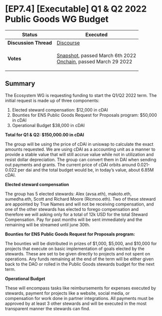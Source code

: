 # \[EP7.4] \[Executable] Q1 & Q2 2022 Public Goods WG Budget

| **Status**            | Executed                                                                                                                                                                                                                                                                                                                                                                                        |
| --------------------- | ----------------------------------------------------------------------------------------------------------------------------------------------------------------------------------------------------------------------------------------------------------------------------------------------------------------------------------------------------------------------------------------------- |
| **Discussion Thread** | [Discourse](https://discuss.ens.domains/t/draft-q1-q2-2022-public-goods-working-group-budget-request/11022)                                                                                                                                                                                                                                                                                     |
| **Votes**             | <p><a href="https://snapshot.org/#/ens.eth/proposal/0x8c05add423e7ab5900113b203326286763d402f88300ebbe65c278ed2488b8d1">Snapshot</a>, passed March 6th 2022<br><a href="https://www.withtally.com/governance/eip155:1:0x323A76393544d5ecca80cd6ef2A560C6a395b7E3/proposal/115615865324623814833258987703837575663427750121726187103053182962864855260310">Onchain</a>, passed March 29 2022</p> |

## Summary

The Ecosystem WG is requesting funding to start the Q1/Q2 2022 term. The initial request is made up of three components:

1. Elected steward compensation: $12,000 in cDAI
2. Bounties for ENS Public Goods Request for Proposals program: $50,000 in cDAI
3. Operational Budget $38,000 in cDAI

**Total for Q1 & Q2: $150,000.00 in cDAI**

The group will be using the price of cDAI in uniswap to calculate the exact amounts requested. We are using cDAI as a accounting unit as a manner to provide a stable value that will still accrue value while not in utilization and resist dollar depreciation. The group can convert them in DAI when sending out payments and grants. The current price of cDAI orbits around 0.021-0.022 per dai and the total budget would be, in today’s value, about 6.85M cDAI.

**Elected steward compensation**

The group has 5 elected stewards: Alex (avsa.eth), makoto.eth, sumedha.eth, Scott and Richard Moore (Ricmoo.eth). Two of these steward are appointed by True Names and will not be receiving compensation, and one of the other stewards has elected to forego compensation and therefore we will asking only for a total of 12k USD for the total Steward Compensation. Pay for past months will be sent immediately and the remaining will be streamed until june 30th.

**Bounties for ENS Public Goods Request for Proposals program:**

The bounties will be distributed in prizes of $1,000, $5,000, and $10,000 for projects that execute on basic implementation of goals elected by the stewards. These are set to be given directly to projects and not spent on operations. Any funds remaining at the end of the term will be either given back to the DAO or rolled in the Public Goods stewards budget for the next term.

**Operational Budget**

These will encompass tasks like reimbursements for expenses executed by stewards, payment for projects like a website, social media, or compensation for work done in partner integrations. All payments must be approved by at least 3 other stewards and will be executed in the most transparent manner the stewards can find.
